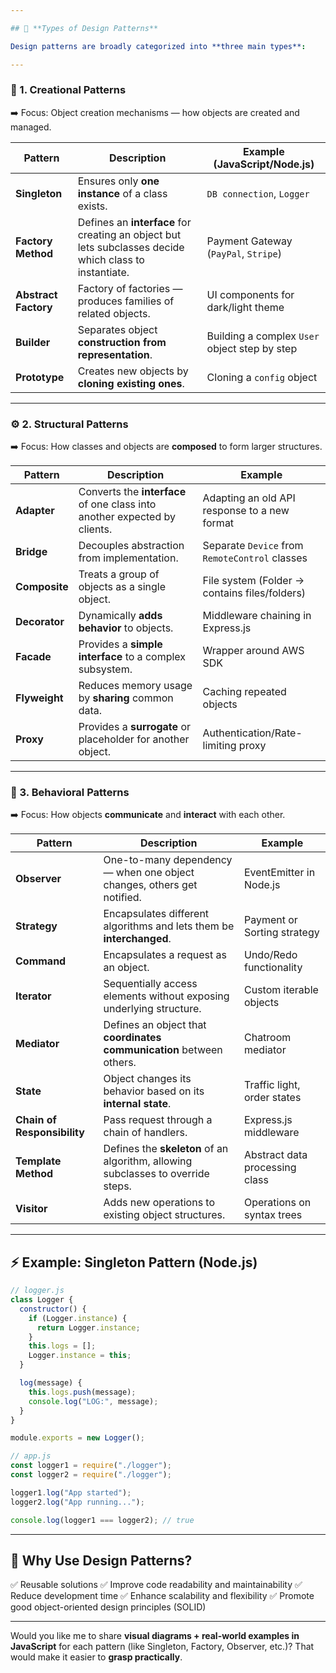 ```yaml
---

## 🔹 **Types of Design Patterns**

Design patterns are broadly categorized into **three main types**:

---
```


### 🧱 1. **Creational Patterns**

➡️ Focus: Object creation mechanisms — how objects are created and managed.

| Pattern              | Description                                                                                            | Example (JavaScript/Node.js)                  |
| -------------------- | ------------------------------------------------------------------------------------------------------ | --------------------------------------------- |
| **Singleton**        | Ensures only **one instance** of a class exists.                                                       | `DB connection`, `Logger`                    |
| **Factory Method**   | Defines an **interface** for creating an object but lets subclasses decide which class to instantiate. | Payment Gateway (`PayPal`, `Stripe`)          |
| **Abstract Factory** | Factory of factories — produces families of related objects.                                           | UI components for dark/light theme            |
| **Builder**          | Separates object **construction from representation**.                                                 | Building a complex `User` object step by step |
| **Prototype**        | Creates new objects by **cloning existing ones**.                                                      | Cloning a `config` object                     |

---

### ⚙️ 2. **Structural Patterns**

➡️ Focus: How classes and objects are **composed** to form larger structures.

| Pattern       | Description                                                               | Example                                        |
| ------------- | ------------------------------------------------------------------------- | ---------------------------------------------- |
| **Adapter**   | Converts the **interface** of one class into another expected by clients. | Adapting an old API response to a new format   |
| **Bridge**    | Decouples abstraction from implementation.                                | Separate `Device` from `RemoteControl` classes |
| **Composite** | Treats a group of objects as a single object.                             | File system (Folder → contains files/folders)  |
| **Decorator** | Dynamically **adds behavior** to objects.                                 | Middleware chaining in Express.js              |
| **Facade**    | Provides a **simple interface** to a complex subsystem.                   | Wrapper around AWS SDK                         |
| **Flyweight** | Reduces memory usage by **sharing** common data.                          | Caching repeated objects                       |
| **Proxy**     | Provides a **surrogate** or placeholder for another object.               | Authentication/Rate-limiting proxy             |

---

### 🔁 3. **Behavioral Patterns**

➡️ Focus: How objects **communicate** and **interact** with each other.

| Pattern                     | Description                                                                      | Example                        |
| --------------------------- | -------------------------------------------------------------------------------- | ------------------------------ |
| **Observer**                | One-to-many dependency — when one object changes, others get notified.           | EventEmitter in Node.js        |
| **Strategy**                | Encapsulates different algorithms and lets them be **interchanged**.             | Payment or Sorting strategy    |
| **Command**                 | Encapsulates a request as an object.                                             | Undo/Redo functionality        |
| **Iterator**                | Sequentially access elements without exposing underlying structure.              | Custom iterable objects        |
| **Mediator**                | Defines an object that **coordinates communication** between others.             | Chatroom mediator              |
| **State**                   | Object changes its behavior based on its **internal state**.                     | Traffic light, order states    |
| **Chain of Responsibility** | Pass request through a chain of handlers.                                        | Express.js middleware          |
| **Template Method**         | Defines the **skeleton** of an algorithm, allowing subclasses to override steps. | Abstract data processing class |
| **Visitor**                 | Adds new operations to existing object structures.                               | Operations on syntax trees     |

---

## ⚡ Example: **Singleton Pattern (Node.js)**

```js
// logger.js
class Logger {
  constructor() {
    if (Logger.instance) {
      return Logger.instance;
    }
    this.logs = [];
    Logger.instance = this;
  }

  log(message) {
    this.logs.push(message);
    console.log("LOG:", message);
  }
}

module.exports = new Logger();
```

```js
// app.js
const logger1 = require("./logger");
const logger2 = require("./logger");

logger1.log("App started");
logger2.log("App running...");

console.log(logger1 === logger2); // true
```

---

## 🧩 Why Use Design Patterns?

✅ Reusable solutions
✅ Improve code readability and maintainability
✅ Reduce development time
✅ Enhance scalability and flexibility
✅ Promote good object-oriented design principles (SOLID)

---

Would you like me to share **visual diagrams + real-world examples in JavaScript** for each pattern (like Singleton, Factory, Observer, etc.)?
That would make it easier to **grasp practically**.
